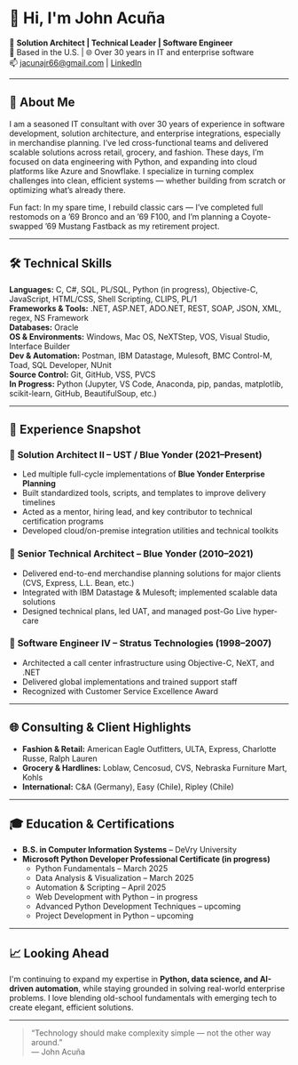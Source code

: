 
# 👋 Hi, I'm John Acuña

🎯 **Solution Architect | Technical Leader | Software Engineer**  
📍 Based in the U.S. | 🌐 Over 30 years in IT and enterprise software  
📫 jacunajr66@gmail.com | [LinkedIn](https://www.linkedin.com/in/john-acuña-36326b1/)  

---

## 🧠 About Me

I am a seasoned IT consultant with over 30 years of experience in software development, solution architecture, and enterprise integrations, especially in merchandise planning. I’ve led cross-functional teams and delivered scalable solutions across retail, grocery, and fashion. These days, I’m focused on data engineering with Python, and expanding into cloud platforms like Azure and Snowflake. I specialize in turning complex challenges into clean, efficient systems — whether building from scratch or optimizing what’s already there.

Fun fact: In my spare time, I rebuild classic cars — I’ve completed full restomods on a ’69 Bronco and an ’69 F100, and I’m planning a Coyote-swapped ’69 Mustang Fastback as my retirement project.

---

## 🛠 Technical Skills

**Languages:** C, C#, SQL, PL/SQL, Python (in progress), Objective-C, JavaScript, HTML/CSS, Shell Scripting, CLIPS, PL/1  
**Frameworks & Tools:** .NET, ASP.NET, ADO.NET, REST, SOAP, JSON, XML, regex, NS Framework  
**Databases:** Oracle  
**OS & Environments:** Windows, Mac OS, NeXTStep, VOS, Visual Studio, Interface Builder  
**Dev & Automation:** Postman, IBM Datastage, Mulesoft, BMC Control-M, Toad, SQL Developer, NUnit  
**Source Control:** Git, GitHub, VSS, PVCS  
**In Progress:** Python (Jupyter, VS Code, Anaconda, pip, pandas, matplotlib,
scikit-learn, GitHub, BeautifulSoup, etc.)

---

## 💼 Experience Snapshot

### 🔷 **Solution Architect II – UST / Blue Yonder** (2021–Present)
- Led multiple full-cycle implementations of **Blue Yonder Enterprise Planning**
- Built standardized tools, scripts, and templates to improve delivery timelines
- Acted as a mentor, hiring lead, and key contributor to technical certification programs
- Developed cloud/on-premise integration utilities and technical toolkits

### 🔷 **Senior Technical Architect – Blue Yonder** (2010–2021)
- Delivered end-to-end merchandise planning solutions for major clients (CVS, Express, L.L. Bean, etc.)
- Integrated with IBM Datastage & Mulesoft; implemented scalable data solutions
- Designed technical plans, led UAT, and managed post-Go Live hyper-care

### 🔷 **Software Engineer IV – Stratus Technologies** (1998–2007)
- Architected a call center infrastructure using Objective-C, NeXT, and .NET
- Delivered global implementations and trained support staff
- Recognized with Customer Service Excellence Award

---

## 🌐 Consulting & Client Highlights

- **Fashion & Retail:** American Eagle Outfitters, ULTA, Express, Charlotte Russe, Ralph Lauren  
- **Grocery & Hardlines:** Loblaw, Cencosud, CVS, Nebraska Furniture Mart, Kohls  
- **International:** C&A (Germany), Easy (Chile), Ripley (Chile)

---

## 🎓 Education & Certifications

- **B.S. in Computer Information Systems** – DeVry University  
- **Microsoft Python Developer Professional Certificate (in progress)**  
  - Python Fundamentals – March 2025  
  - Data Analysis & Visualization – March 2025  
  - Automation & Scripting – April 2025
  - Web Development with Python – in progress
  - Advanced Python Development Techniques – upcoming
  - Project Development in Python – upcoming

---

## 📈 Looking Ahead

I'm continuing to expand my expertise in **Python, data science, and AI-driven
automation**, while staying grounded in solving real-world enterprise problems.
I love blending old-school fundamentals with emerging tech to create elegant,
efficient solutions.

---

> “Technology should make complexity simple — not the other way around.”  
> — John Acuña
